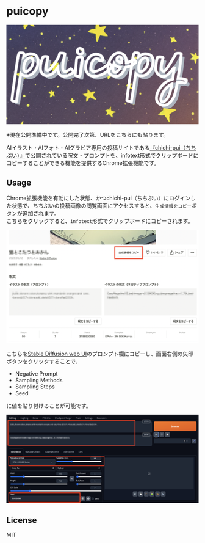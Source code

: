 # puicopy

![logo image](./logo/logo.png)

※現在公開準備中です。公開完了次第、URLをこちらにも貼ります。

AIイラスト・AIフォト・AIグラビア専用の投稿サイトである[『chichi-pui（ちちぷい）』](https://www.chichi-pui.com/)で公開されている呪文・プロンプトを、infotext形式でクリップボードにコピーすることができる機能を提供するChrome拡張機能です。

## Usage
Chrome拡張機能を有効にした状態、かつchichi-pui（ちちぷい）にログインした状態で、ちちぷいの投稿画像の閲覧画面にアクセスすると、`生成情報をコピー`ボタンが追加されます。  
こちらをクリックすると、`infotext`形式でクリップボードにコピーされます。

![『生成情報をコピー』ボタンに関するスクリーンショット画像](./screenshots/puicopy_usage01.png)

こちらを[Stable Diffusion web UI](https://github.com/AUTOMATIC1111/stable-diffusion-webui)のプロンプト欄にコピーし、画面右側の矢印ボタンをクリックすることで、

* Negative Prompt
* Sampling Methods
* Sampling Steps
* Seed

に値を貼り付けることが可能です。


![『Stable Diffusion web UI』にinfotextをペーストした際のスクリーンショット画像](./screenshots/puicopy_usage02.png)

## License

MIT